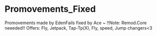 # Promovements_Fixed
Promovements made by EdenFails fixed by Ace ~ !!Note: Remod.Core neeeded!! Offers: Fly, Jetpack, Tap-Tp(X),  Fly, speed, Jump changers&lt;3

